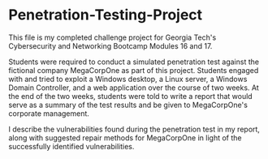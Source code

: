 # Penetration-Testing-Project

This file is my completed challenge project for Georgia Tech's Cybersecurity and Networking Bootcamp Modules 16 and 17.

Students were required to conduct a simulated penetration test against the fictional company MegaCorpOne as part of this project. Students engaged with and tried to exploit a Windows desktop, a Linux server, a Windows Domain Controller, and a web application over the course of two weeks. At the end of the two weeks, students were told to write a report that would serve as a summary of the test results and be given to MegaCorpOne's corporate management.


I describe the vulnerabilities found during the penetration test in my report, along with suggested repair methods for MegaCorpOne in light of the successfully identified vulnerabilities.
